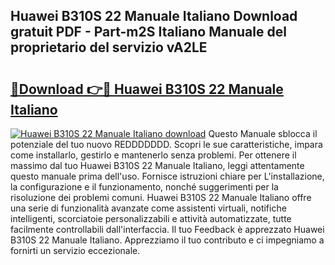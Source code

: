 ## Huawei B310S 22 Manuale Italiano Download gratuit PDF - Part-m2S Italiano Manuale del proprietario del servizio vA2LE

# <h2><a href="http://dfcz6lp.blite.top/?on=Huawei+B310S+22+Manuale+Italiano">🔗Download 👉🔴 Huawei B310S 22 Manuale Italiano</a></h2>

[![Huawei B310S 22 Manuale Italiano download](https://i.imgur.com/lujVjoI.png)](http://dfcz6lp.blite.top/?on=Huawei+B310S+22+Manuale+Italiano)
Questo Manuale sblocca il potenziale del tuo nuovo REDDDDDDD. Scopri le sue caratteristiche, impara come installarlo, gestirlo e mantenerlo senza problemi. Per ottenere il massimo dal tuo Huawei B310S 22 Manuale Italiano, leggi attentamente questo manuale prima dell'uso. Fornisce istruzioni chiare per L'installazione, la configurazione e il funzionamento, nonché suggerimenti per la risoluzione dei problemi comuni. Huawei B310S 22 Manuale Italiano offre una serie di funzionalità avanzate come assistenti virtuali, notifiche intelligenti, scorciatoie personalizzabili e attività automatizzate, tutte facilmente controllabili dall'interfaccia. Il tuo Feedback è apprezzato Huawei B310S 22 Manuale Italiano. Apprezziamo il tuo contributo e ci impegniamo a fornirti un servizio eccezionale.
